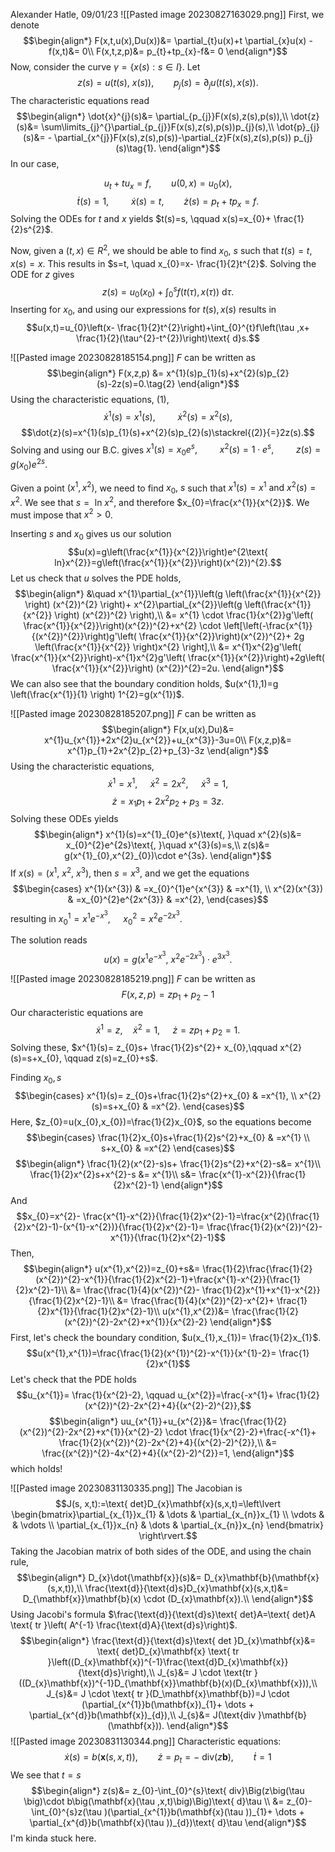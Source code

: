 Alexander Hatle, 09/01/23
![[Pasted image 20230827163029.png]]
First, we denote 
$$\begin{align*}
F(x,t,u(x),Du(x))&= \partial_{t}u(x)+t \partial_{x}u(x) -f(x,t)&= 0\\
F(x,t,z,p)&= p_{t}+tp_{x}-f&= 0
\end{align*}$$
Now, consider the curve $\gamma =\{x(s): s \in I\}$. Let
$$z(s)=u(t(s)\text{, }x(s)),\qquad p_{j}(s)=\partial_{j}u(t(s),x(s)).$$
The characteristic equations read
$$\begin{align*}
\dot{x}^{j}(s)&= \partial_{p_{j}}F(x(s),z(s),p(s)),\\
	\dot{z}(s)&= \sum\limits_{j}^{}\partial_{p_{j}}F(x(s),z(s),p(s))p_{j}(s),\\
			\dot{p}_{j}(s)&= - \partial_{x^{j}}F(x(s),z(s),p(s))-\partial_{z}F(x(s),z(s),p(s)) p_{j}(s)\tag{1}.
\end{align*}$$
In our case,

$$u_{t}+tu_{x}=f, \qquad u(0,x)=u_{0}(x),$$
$$\dot{t}(s)=1\text{, }\qquad \dot{x}(s)=t, \qquad \dot{z}(s)=p_{t}+tp_{x}=f.$$
Solving the ODEs for $t$ and $x$ yields 
$t(s)=s, \qquad x(s)=x_{0}+ \frac{1}{2}s^{2}$.

Now, given a $(t,x) \in R^{2}$, we should be able to find $x_{0}\text{, }s$ such that $t(s)=t,\quad  x(s)=x$. 
This results in $s=t, \quad x_{0}=x- \frac{1}{2}t^{2}$. 
Solving the ODE for $z$ gives
$$z(s)=u_{0}(x_{0})+\int_{0}^{s}f(t(\tau ),x(\tau ))\text{ d}\tau  .$$
Inserting for $x_{0}$, and using our expressions for $t(s),x(s)$ results in
$$u(x,t)=u_{0}\left(x- \frac{1}{2}t^{2}\right)+\int_{0}^{t}f\left(\tau ,x+ \frac{1}{2}(\tau^{2}-t^{2})\right)\text{ d}s.$$


![[Pasted image 20230828185154.png]]
$F$ can be written as
$$\begin{align*}
F(x,z,p) &= x^{1}(s)p_{1}(s)+x^{2}(s)p_{2}(s)-2z(s)=0.\tag{2}
\end{align*}$$
Using the characteristic equations, $(1)$,
$$\dot{x}^{1}(s)=x^{1}(s)\text{, }\qquad \dot{x}^{2}(s)=x^{2}(s),$$
$$\dot{z}(s)=x^{1}(s)p_{1}(s)+x^{2}(s)p_{2}(s)\stackrel{(2)}{=}2z(s).$$
Solving and using our B.C. gives
$x^{1}(s)=x_{0}e^{s}\text{, }\qquad x^{2}(s)=1\cdot e^{s}\text{, }\qquad z(s)=g(x_{0})e^{2s}.$

Given a point $(x^{1},x^{2})$, we need to find $x_{0}\text{, }s$ such that $x^{1}(s)=x^{1}\text{ and }x^{2}(s)=x^{2}$. We see that $s=\text{ ln }x^{2}$, and therefore $x_{0}=\frac{x^{1}}{x^{2}}$. We must impose that $x^{2}>0$.

Inserting $s$ and $x_{0}$ gives us our solution
$$u(x)=g\left(\frac{x^{1}}{x^{2}}\right)e^{2\text{ ln}x^{2}}=g\left(\frac{x^{1}}{x^{2}}\right)(x^{2})^{2}.$$
Let us check that $u$ solves the PDE holds,
$$\begin{align*}
&\quad x^{1}\partial_{x^{1}}\left(g \left(\frac{x^{1}}{x^{2}} \right) (x^{2})^{2} \right)+ x^{2}\partial_{x^{2}}\left(g \left(\frac{x^{1}}{x^{2}} \right) (x^{2})^{2} \right),\\
	 &= x^{1} \cdot \frac{1}{x^{2}}g'\left( \frac{x^{1}}{x^{2}}\right)(x^{2})^{2}+x^{2} \cdot \left[\left(-\frac{x^{1}}{(x^{2})^{2}}\right)g'\left( \frac{x^{1}}{x^{2}}\right)(x^{2})^{2}+ 2g \left(\frac{x^{1}}{x^{2}} \right)x^{2}  \right],\\
&= x^{1}x^{2}g'\left( \frac{x^{1}}{x^{2}}\right)-x^{1}x^{2}g'\left( \frac{x^{1}}{x^{2}}\right)+2g\left( \frac{x^{1}}{x^{2}}\right) (x^{2})^{2}=2u.
\end{align*}$$
We can also see that the boundary condition holds, $u(x^{1},1)=g \left(\frac{x^{1}}{1} \right) 1^{2}=g(x^{1})$.

![[Pasted image 20230828185207.png]]
$F$ can be written as
$$\begin{align*}
F(x,u(x),Du)&= x^{1}u_{x^{1}}+2x^{2}u_{x^{2}}+u_{x^{3}}-3u=0\\
F(x,z,p)&= x^{1}p_{1}+2x^{2}p_{2}+p_{3}-3z
\end{align*}$$
Using the characteristic equations,
$$\dot{x}^{1}=x^{1}\text{, }\quad \dot{x}^{2}=2x^{2}\text{, }\quad \dot{x}^{3}=1,$$
$$\dot{z}=x_{1}p_{1}+2x^{2}p_{2}+ p_{3}=3z.$$
Solving these ODEs yields
$$\begin{align*}
x^{1}(s)=x^{1}_{0}e^{s}\text{, }\quad x^{2}(s)&= x_{0}^{2}e^{2s}\text{, }\quad x^{3}(s)=s,\\
z(s)&= g(x^{1}_{0},x^{2}_{0})\cdot e^{3s}.
\end{align*}$$
If $x(s)=(x^{1}\text{, }x^{2}\text{, }x^{3})$, then $s=x^{3}$, and we get the equations
$$\begin{cases}
x^{1}(x^{3}) & =x_{0}^{1}e^{x^{3}} & =x^{1}, \\
x^{2}(x^{3}) & =x_{0}^{2}e^{2x^{3}} & =x^{2},
\end{cases}$$
resulting in $x_{0}^{1}=x^{1}e^{-x^{3}}\text{, }\quad x_{0}^{2}=x^{2}e^{-2x^{3}}$.

The solution reads
$$u(x)=g(x^{1}e^{-x^{3}}\text{, }x^{2}e^{-2x^{3}})\cdot e^{3x^{3}}.$$

![[Pasted image 20230828185219.png]]
$F$ can be written as
$$F(x,z,p)=zp_{1}+p_{2}-1$$
Our characteristic equations are
$$\dot{x}^{1}=z, \quad \dot{x}^{2}=1\text{, }\quad \dot{z}=zp_{1}+p_{2}=1.$$
Solving these,
$x^{1}(s)= z_{0}s+ \frac{1}{2}s^{2}+ x_{0},\qquad x^{2}(s)=s+x_{0}, \qquad z(s)=z_{0}+s$.

Finding $x_{0},s$
$$\begin{cases}
x^{1}(s)= z_{0}s+\frac{1}{2}s^{2}+x_{0} & =x^{1}, \\
x^{2}(s)=s+x_{0} & =x^{2}.
\end{cases}$$
Here, $z_{0}=u(x_{0},x_{0})=\frac{1}{2}x_{0}$, so the equations become
$$\begin{cases}
\frac{1}{2}x_{0}s+\frac{1}{2}s^{2}+x_{0} & =x^{1} \\
s+x_{0} & =x^{2}
\end{cases}$$
$$\begin{align*}
\frac{1}{2}(x^{2}-s)s+ \frac{1}{2}s^{2}+x^{2}-s&= x^{1}\\
\frac{1}{2}x^{2}s+x^{2}-s &= x^{1}\\
s&= \frac{x^{1}-x^{2}}{\frac{1}{2}x^{2}-1}
\end{align*}$$
And $$x_{0}=x^{2}- \frac{x^{1}-x^{2}}{\frac{1}{2}x^{2}-1}=\frac{x^{2}(\frac{1}{2}x^{2}-1)-(x^{1}-x^{2})}{\frac{1}{2}x^{2}-1}= \frac{\frac{1}{2}(x^{2})^{2}-x^{1}}{\frac{1}{2}x^{2}-1}$$
Then,
$$\begin{align*}
u(x^{1},x^{2})=z_{0}+s&= \frac{1}{2}\frac{\frac{1}{2}(x^{2})^{2}-x^{1}}{\frac{1}{2}x^{2}-1}+\frac{x^{1}-x^{2}}{\frac{1}{2}x^{2}-1}\\
&= \frac{\frac{1}{4}(x^{2})^{2}- \frac{1}{2}x^{1}+x^{1}-x^{2}}{\frac{1}{2}x^{2}-1}\\
&= \frac{\frac{1}{4}(x^{2})^{2}-x^{2}+ \frac{1}{2}x^{1}}{\frac{1}{2}x^{2}-1}\\
u(x^{1},x^{2})&=  \frac{\frac{1}{2}(x^{2})^{2}-2x^{2}+x^{1}}{x^{2}-2}
\end{align*}$$
First, let's check the boundary condition, $u(x_{1},x_{1})= \frac{1}{2}x_{1}$.
$$u(x^{1},x^{1})=\frac{\frac{1}{2}(x^{1})^{2}-x^{1}}{x^{1}-2}= \frac{1}{2}x^{1}$$
Let's check that the PDE holds
$$u_{x^{1}}= \frac{1}{x^{2}-2}, \qquad u_{x^{2}}=\frac{-x^{1}+ \frac{1}{2}(x^{2})^{2}-2x^{2}+4}{(x^{2}-2)^{2}},$$
$$\begin{align*}
uu_{x^{1}}+u_{x^{2}}&= \frac{\frac{1}{2}(x^{2})^{2}-2x^{2}+x^{1}}{x^{2}-2} \cdot \frac{1}{x^{2}-2}+\frac{-x^{1}+ \frac{1}{2}(x^{2})^{2}-2x^{2}+4}{(x^{2}-2)^{2}},\\
&= \frac{(x^{2})^{2}-4x^{2}+4}{(x^{2}-2)^{2}}=1,
\end{align*}$$
which holds!


![[Pasted image 20230831130335.png]]
The Jacobian is
$$J(s, x,t):=\text{ det}D_{x}\mathbf{x}(s,x,t)=\left\lvert \begin{bmatrix}\partial_{x_{1}}x_{1} & \dots  & \partial_{x_{n}}x_{1} \\ \vdots &   & \vdots \\ \partial_{x_{1}}x_{n} & \dots & \partial_{x_{n}}x_{n} \end{bmatrix} \right\rvert.$$
Taking the Jacobian matrix of both sides of the ODE, and using the chain rule,
$$\begin{align*}
D_{x}\dot{\mathbf{x}}(s)&= D_{x}\mathbf{b}(\mathbf{x}(s,x,t)),\\
	\frac{\text{d}}{\text{d}s}D_{x}\mathbf{x}(s,x,t)&= D_{\mathbf{x}}\mathbf{b}(x) \cdot (D_{x}\mathbf{x}).\\
\end{align*}$$
Using Jacobi's formula $\frac{\text{d}}{\text{d}s}\text{ det}A=\text{ det}A \text{ tr }\left( A^{-1} \frac{\text{d}A}{\text{d}s}\right)$.
$$\begin{align*}
\frac{\text{d}}{\text{d}s}\text{ det }D_{x}\mathbf{x}&= \text{ det}D_{x}\mathbf{x} \text{ tr }\left((D_{x}\mathbf{x})^{-1}\frac{\text{d}D_{x}\mathbf{x}}{\text{d}s}\right),\\
J_{s}&= J \cdot \text{tr }((D_{x}\mathbf{x})^{-1}D_{\mathbf{x}}\mathbf{b}(x)(D_{x}\mathbf{x})),\\
J_{s}&= J \cdot \text{ tr }(D_\mathbf{x}\mathbf{b})=J \cdot (\partial_{x^{1}}b(\mathbf{x})_{1}+ \dots + \partial_{x^{d}}b(\mathbf{x})_{d}),\\
J_{s}&= J(\text{div }\mathbf{b}(\mathbf{x})).
\end{align*}$$
![[Pasted image 20230831130344.png]]
Characteristic equations:
$$\dot{x}(s)=b(\mathbf{x}(s,x,t)), \qquad \dot{z}=p_{t}=-\text{ div}(z \mathbf{b}), \qquad \dot{t}=1$$
We see that $t=s$
$$\begin{align*}
z(s)&= z_{0}-\int_{0}^{s}\text{ div}\Big(z\big(\tau \big)\cdot b\big(\mathbf{x}(\tau ,x,t)\big)\Big)\text{ d}\tau \\
&= z_{0}-\int_{0}^{s}z(\tau )(\partial_{x^{1}}b(\mathbf{x}(\tau ))_{1}+ \dots + \partial_{x^{d}}b(\mathbf{x}(\tau ))_{d})\text{ d}\tau 
\end{align*}$$
I'm kinda stuck here.